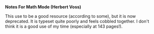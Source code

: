 **Notes For Math Mode (Herbert Voss)**

This use to be a good resource (according to some), but it is now
deprecated. It is typeset quite poorly and feels cobbled together. I
don't think it is a good use of my time (especially at 143 pages!).
